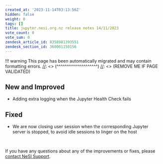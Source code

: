 ```yaml
---
created_at: '2023-11-14T03:13:56Z'
hidden: false
weight: 0
tags: []
title: jupyter.nesi.org.nz release notes 14/11/2023
vote_count: 0
vote_sum: 0
zendesk_article_id: 8358981393551
zendesk_section_id: 360001150156
---
```




[//]: <> (REMOVE ME IF PAGE VALIDATED)
[//]: <> (vvvvvvvvvvvvvvvvvvvv)
!!! warning
    This page has been automatically migrated and may contain formatting errors.
[//]: <> (^^^^^^^^^^^^^^^^^^^^)
[//]: <> (REMOVE ME IF PAGE VALIDATED)

## New and Improved

-   Adding extra logging when the Jupyter Health Check fails

## Fixed

-   We are now closing user session when the corresponding Jupyter
    server is stopped, to avoid idle sessions to linger on the host

 

If you have any questions about any of the improvements or fixes, please
[contact NeSI
Support](mailto:support@nesi.org.nz "mailto:support@nesi.org.nz").